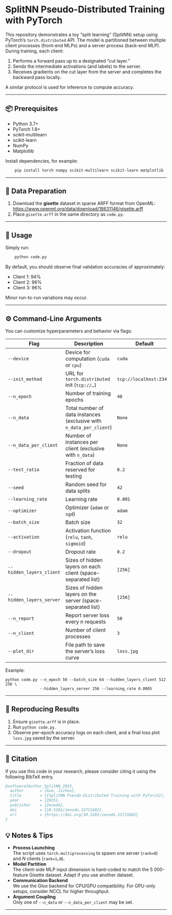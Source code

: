 # SplitNN Pseudo-Distributed Training with PyTorch

This repository demonstrates a toy “split learning” (SplitNN) setup using PyTorch’s `torch.distributed` API. The model is partitioned between multiple client processes (front-end MLPs) and a server process (back-end MLP). During training, each client:

1. Performs a forward pass up to a designated “cut layer.”  
2. Sends the intermediate activations (and labels) to the server.  
3. Receives gradients on the cut layer from the server and completes the backward pass locally.  

A similar protocol is used for inference to compute accuracy.

---

## 📦 Prerequisites

- Python 3.7+  
- PyTorch 1.8+  
- scikit-multilearn  
- scikit-learn  
- NumPy  
- Matplotlib  

Install dependencies, for example:

```bash
    pip install torch numpy scikit-multilearn scikit-learn matplotlib
```

---

## 📂 Data Preparation

1. Download the **gisette** dataset in sparse ARFF format from OpenML:  
   https://www.openml.org/data/download/18631146/gisette.arff  
2. Place `gisette.arff` in the same directory as `code.py`.

---

## 🚀 Usage

Simply run:

```bash
    python code.py
```

By default, you should observe final validation accuracies of approximately:

- Client 1: 94%  
- Client 2: 96%  
- Client 3: 96%  

Minor run-to-run variations may occur.

---

## ⚙️ Command-Line Arguments

You can customize hyperparameters and behavior via flags:

| Flag                     | Description                                                                   | Default                 |
|--------------------------|-------------------------------------------------------------------------------|-------------------------|
| `--device`               | Device for computation (`cuda` or `cpu`)                                      | `cuda`                  |
| `--init_method`          | URL for `torch.distributed` init (`tcp://…`)                                  | `tcp://localhost:23456` |
| `--n_epoch`              | Number of training epochs                                                     | `40`                    |
| `--n_data`               | Total number of data instances (exclusive with `n_data_per_client`)           | `None`                  |
| `--n_data_per_client`    | Number of instances per client (exclusive with `n_data`)                      | `None`                  |
| `--test_ratio`           | Fraction of data reserved for testing                                         | `0.2`                   |
| `--seed`                 | Random seed for data splits                                                   | `42`                    |
| `--learning_rate`        | Learning rate                                                                 | `0.001`                 |
| `--optimizer`            | Optimizer (`adam` or `sgd`)                                                   | `adam`                  |
| `--batch_size`           | Batch size                                                                    | `32`                    |
| `--activation`           | Activation function (`relu`, `tanh`, `sigmoid`)                               | `relu`                  |
| `--dropout`              | Dropout rate                                                                  | `0.2`                   |
| `--hidden_layers_client` | Sizes of hidden layers on each client (space-separated list)                  | `[256]`                 |
| `--hidden_layers_server` | Sizes of hidden layers on the server (space-separated list)                   | `[256]`                 |
| `--n_report`             | Report server loss every _n_ requests                                         | `50`                    |
| `--n_client`             | Number of client processes                                                    | `3`                     |
| `--plot_dir`             | File path to save the server’s loss curve                                     | `loss.jpg`              |

Example:

    python code.py --n_epoch 50 --batch_size 64 --hidden_layers_client 512 256 \
                   --hidden_layers_server 256 --learning_rate 0.0005

---

## 🔄 Reproducing Results

1. Ensure `gisette.arff` is in place.  
2. Run `python code.py`.  
3. Observe per-epoch accuracy logs on each client, and a final loss plot `loss.jpg` saved by the server.

---

## 📄 Citation
If you use this code in your research, please consider citing it using the following BibTeX entry.

```bibtex
@software{Author_SplitNN_2025,
  author       = {Guo, Jizhou},
  title        = {{SplitNN Pseudo-Distributed Training with PyTorch}},
  year         = {2025},
  publisher    = {Zenodo},
  doi          = {10.5281/zenodo.15721682},
  url          = {https://doi.org/10.5281/zenodo.15721682}
}
```

## 💡 Notes & Tips

- **Process Launching**  
  The script uses `torch.multiprocessing` to spawn one server (`rank=0`) and _N_ clients (`rank=1…N`).  
- **Model Partition**  
  The client-side MLP input dimension is hard-coded to match the 5 000-feature Gisette dataset. Adapt if you use another dataset.  
- **Communication Backend**  
  We use the Gloo backend for CPU/GPU compatibility. For GPU-only setups, consider NCCL for higher throughput.  
- **Argument Coupling**  
  Only one of `--n_data` or `--n_data_per_client` may be set.

---
